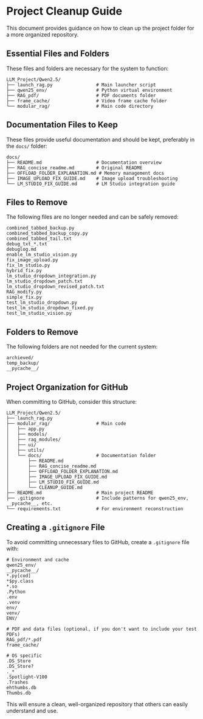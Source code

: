 # Project Cleanup Guide

This document provides guidance on how to clean up the project folder for a more organized repository.

## Essential Files and Folders

These files and folders are necessary for the system to function:

```
LLM_Project/Qwen2.5/
├── launch_rag.py                # Main launcher script
├── qwen25_env/                  # Python virtual environment
├── RAG_pdf/                     # PDF documents folder
├── frame_cache/                 # Video frame cache folder
└── modular_rag/                 # Main code directory
```

## Documentation Files to Keep

These files provide useful documentation and should be kept, preferably in the `docs/` folder:

```
docs/
├── README.md                    # Documentation overview
├── RAG_concise_readme.md        # Original README
├── OFFLOAD_FOLDER_EXPLANATION.md # Memory management docs
├── IMAGE_UPLOAD_FIX_GUIDE.md    # Image upload troubleshooting
└── LM_STUDIO_FIX_GUIDE.md       # LM Studio integration guide
```

## Files to Remove

The following files are no longer needed and can be safely removed:

```
combined_tabbed_backup.py
combined_tabbed_backup_copy.py
combined_tabbed_tail.txt
debug_txt_*.txt
debuglog.md
enable_lm_studio_vision.py
fix_image_upload.py
fix_lm_studio.py
hybrid_fix.py
lm_studio_dropdown_integration.py
lm_studio_dropdown_patch.txt
lm_studio_dropdown_revised_patch.txt
RAG_modify.py
simple_fix.py
test_lm_studio_dropdown.py
test_lm_studio_dropdown_fixed.py
test_lm_studio_vision.py
```

## Folders to Remove

The following folders are not needed for the current system:

```
archieved/
temp_backup/
__pycache__/
```

## Project Organization for GitHub

When committing to GitHub, consider this structure:

```
LLM_Project/Qwen2.5/
├── launch_rag.py
├── modular_rag/                 # Main code
│   ├── app.py
│   ├── models/
│   ├── rag_modules/
│   ├── ui/
│   ├── utils/
│   └── docs/                    # Documentation folder
│       ├── README.md
│       ├── RAG_concise_readme.md
│       ├── OFFLOAD_FOLDER_EXPLANATION.md
│       ├── IMAGE_UPLOAD_FIX_GUIDE.md
│       ├── LM_STUDIO_FIX_GUIDE.md
│       └── CLEANUP_GUIDE.md
├── README.md                    # Main project README
├── .gitignore                   # Include patterns for qwen25_env, __pycache__, etc.
└── requirements.txt             # For environment reconstruction
```

## Creating a `.gitignore` File

To avoid committing unnecessary files to GitHub, create a `.gitignore` file with:

```
# Environment and cache
qwen25_env/
__pycache__/
*.py[cod]
*$py.class
*.so
.Python
.env
.venv
env/
venv/
ENV/

# PDF and data files (optional, if you don't want to include your test PDFs)
RAG_pdf/*.pdf
frame_cache/

# OS specific
.DS_Store
.DS_Store?
._*
.Spotlight-V100
.Trashes
ehthumbs.db
Thumbs.db
```

This will ensure a clean, well-organized repository that others can easily understand and use.
